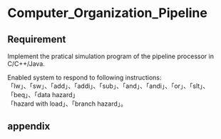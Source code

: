 # Computer_Organization_Pipeline

## Requirement

Implement the pratical simulation program of the pipeline processor in C/C++/Java.

Enabled system to respond to  following instructions:  
「lw」、「sw」、「add」、「addi」、「sub」、「and」、「andi」、「or」、「slt」、「beq」、「data hazard」   
「hazard with load」、「branch hazard」。

## appendix



